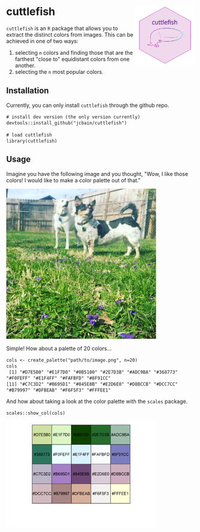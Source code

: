 # cuttlefish <img src="man/figures/cuttlefish2.png" width="160px" align="right" />

`cuttlefish` is an `R` package that allows you to extract the distinct colors from images. This can be achieved in one of two ways:

1. selecting `n` colors and finding those that are the farthest "close to" equidistant colors from one another.
2. selecting the `n` most popular colors. 

## Installation

Currently, you can only install `cuttlefish` through the github repo.

```splus
# install dev version (the only version currently)
devtools::install_github("jcbain/cuttlefish")

# load cuttlefish
library(cuttlefish)
```

## Usage

Imagine you have the following image and you thought, "Wow, I like those colors! I would like to make a color palette out of that." 

<img src="man/figures/prairie_pippa.jpg" width="400px" />

Simple! How about a palette of 20 colors...

```splus
cols <- create_palette("path/to/image.png", n=20)
cols
 [1] "#D7E5B0" "#E1F7D0" "#0B5100" "#2E7D3B" "#ADC9BA" "#368773" "#F0FEFF" "#E1F4FF" "#FAFBFD" "#8F91CC"
[11] "#C7C3D2" "#B695D1" "#845E8B" "#E2D6E0" "#D8BCCB" "#DCC7CC" "#B79997" "#DFBEAB" "#F6F5F3" "#FFFEE1"
```

And how about taking a look at the color palette with the `scales` package.

```splus
scales::show_col(cols)
```
<img src="man/figures/demo_palette.png" width="400px"/>


